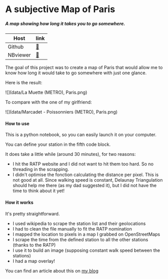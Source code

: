 # A subjective Map of Paris

##### A map showing how long it takes you to go somewhere.
|Host|link|
|---|---|
| Github | [:link:](https://github.com/BenjaminPoilve/ParisDistanceMap/blob/master/main.ipynb)   |
|  NBviewer |  [:link:](https://nbviewer.jupyter.org/github/BenjaminPoilve/ParisDistanceMap/blob/master/main.ipynb) |

The goal of this project was to create a map of Paris that would allow me to know how long it would take to go somewhere with just one glance. 

Here is the result:

![](data/La Muette (METRO), Paris.png)


To compare with the one of my girlfriend:

![](data/Marcadet - Poissonniers (METRO), Paris.png)


#### How to use

This is a python notebook, so you can easily launch it on your computer. 

You can define your station in the fifth code block. 

It does take a little while (around 30 minutes), for two reasons:

* I hit the RATP website and I did not want to hit them too hard. So no threading in the scrapping. 
* I didn't optimise the fonction calculating the distance per pixel. This is not good at all. Since walking speed is constant, Delaunay Triangulation should help me there (as my dad suggested it), but I did not have the time to think about it yet! 


#### How it works

It's pretty straightforward.

* I used wikipedia to scrape the station list and their geolocations
* I had to clean the file manually to fit the RATP nomination
* I mapped the location to pixels in a map I grabbed on OpenStreetMaps
* I scrape the time from the defined station to all the other stations (thanks to the RATP)
* I use it to build an image (supposing constant walk speed between the stations)
* I had a map overlay! 

You can find an article about this on [my blog](http://benjaminpoilve.com/projects/#)